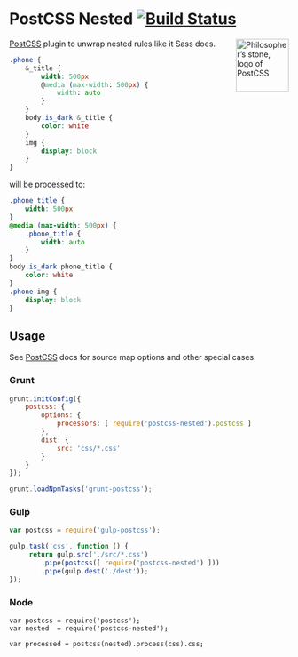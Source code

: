 # PostCSS Nested [![Build Status](https://travis-ci.org/postcss/postcss-nested.png)](https://travis-ci.org/postcss/postcss-nested)

<img align="right" width="95" height="95" src="http://postcss.github.io/postcss/logo.png" title="Philosopher’s stone, logo of PostCSS">

[PostCSS](https://github.com/postcss/postcss) plugin to unwrap nested rules
like it Sass does.

```css
.phone {
    &_title {
        width: 500px
        @media (max-width: 500px) {
            width: auto
        }
    }
    body.is_dark &_title {
        color: white
    }
    img {
        display: block
    }
}
```

will be processed to:

```css
.phone_title {
    width: 500px
}
@media (max-width: 500px) {
    .phone_title {
        width: auto
    }
}
body.is_dark phone_title {
    color: white
}
.phone img {
    display: block
}
```

## Usage

See [PostCSS](https://github.com/postcss/postcss) docs for source map options
and other special cases.

### Grunt

```js
grunt.initConfig({
    postcss: {
        options: {
            processors: [ require('postcss-nested').postcss ]
        },
        dist: {
            src: 'css/*.css'
        }
    }
});

grunt.loadNpmTasks('grunt-postcss');
```

### Gulp

```js
var postcss = require('gulp-postcss');

gulp.task('css', function () {
     return gulp.src('./src/*.css')
        .pipe(postcss([ require('postcss-nested') ]))
        .pipe(gulp.dest('./dest'));
});
```

### Node

```
var postcss = require('postcss');
var nested  = require('postcss-nested');

var processed = postcss(nested).process(css).css;
```
